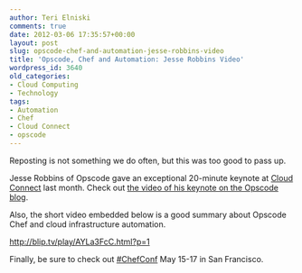 ```yaml
---
author: Teri Elniski
comments: true
date: 2012-03-06 17:35:57+00:00
layout: post
slug: opscode-chef-and-automation-jesse-robbins-video
title: 'Opscode, Chef and Automation: Jesse Robbins Video'
wordpress_id: 3640
old_categories:
- Cloud Computing
- Technology
tags:
- Automation
- Chef
- Cloud Connect
- opscode
---
```


Reposting is not something we do often, but this was too good to pass up.

Jesse Robbins of Opscode gave an exceptional 20-minute keynote at [Cloud Connect](http://www.cloudconnectevent.com/santaclara/) last month. Check out [the video of his keynote on the Opscode blog](http://www.opscode.com/blog/2012/02/14/automate-all-the-things/).

Also, the short video embedded below is a good summary about Opscode Chef and cloud infrastructure automation.

http://blip.tv/play/AYLa3FcC.html?p=1



Finally, be sure to check out [#ChefConf](http://chefconf.opscode.com/) May 15-17 in San Francisco.



